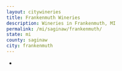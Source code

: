 ```yaml
---
layout: citywineries
title: Frankenmuth Wineries
description: Wineries in Frankenmuth, MI
permalink: /mi/saginaw/frankenmuth/
state: mi
county: saginaw
city: frankenmuth
---
```

-
